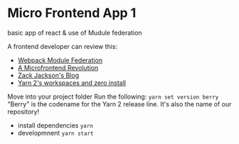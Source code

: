 # Micro Frontend App 1

basic app of react & use of Mudule federation

A frontend developer can review this:

- [Webpack Module Federation](https://webpack.js.org/concepts/module-federation/)
- [A Microfrontend Revolution](https://dev.to/marais/webpack-5-and-module-federation-4j1i)
- [Zack Jackson's Blog](https://medium.com/swlh/webpack-5-module-federation-a-game-changer-to-javascript-architecture-bcdd30e02669)
- [Yarn 2's workspaces and zero install](https://yarnpkg.com/getting-started/install)

Move into your project folder
Run the following: `yarn set version berry`
"Berry" is the codename for the Yarn 2 release line. It's also the name of our repository!

- install dependencies
`yarn`
- developmnent
`yarn start`